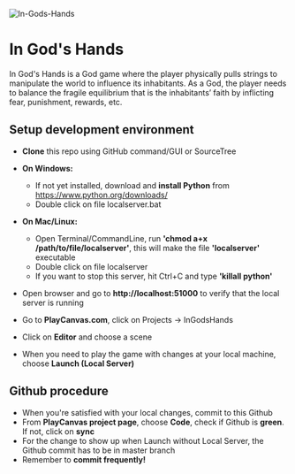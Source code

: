 ![In-Gods-Hands](http://in-gods-hands.info/logo720x.jpg)
# In God's Hands
In God's Hands is a God game where the player physically pulls strings to manipulate the world to influence its inhabitants. As a God, the player needs to balance the fragile equilibrium that is the inhabitants’ faith by inflicting fear, punishment, rewards, etc.

## Setup development environment
* **Clone** this repo using GitHub command/GUI or SourceTree
* **On Windows:**
  * If not yet installed, download and **install Python** from https://www.python.org/downloads/
  * Double click on file localserver.bat
* **On Mac/Linux:**
  * Open Terminal/CommandLine, run **'chmod a+x /path/to/file/localserver'**, this will make the file **'localserver'** executable
  * Double click on file localserver
  * If you want to stop this server, hit Ctrl+C and type **'killall python'**

* Open browser and go to **http://localhost:51000** to verify that the local server is running
* Go to **PlayCanvas.com**, click on Projects -> InGodsHands
* Click on **Editor** and choose a scene
* When you need to play the game with changes at your local machine, choose **Launch (Local Server)**

## Github procedure
* When you're satisfied with your local changes, commit to this Github
* From **PlayCanvas project page**, choose **Code**, check if Github is **green**. If not, click on **sync**
* For the change to show up when Launch without Local Server, the Github commit has to be in master branch
* Remember to **commit frequently!**
